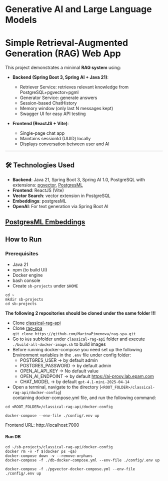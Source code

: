 # Generative AI and Large Language Models

# Simple Retrieval-Augmented Generation (RAG) Web App

This project demonstrates a minimal **RAG system** using:

- **Backend (Spring Boot 3, Spring AI + Java 21)**:
    - Retriever Service: retrieves relevant knowledge from PostgreSQL+pgvector+pgml
    - Generator Service:  generate answers
    - Session-based ChatHistory
    - Memory window (only last N messages kept)
    - Swagger UI for easy API testing

- **Frontend (ReactJS + Vite)**:
    - Single-page chat app
    - Maintains sessionId (UUID) locally
    - Displays conversation between user and AI

---

## 🛠 Technologies Used
- **Backend**: Java 21, Spring Boot 3, Spring AI 1.0, PostgreSQL with extensions: [pgvector](https://github.com/pgvector/pgvector), [PostgresML](https://github.com/postgresml/postgresml/blob/master/README.md)
- **Frontend**: ReactJS (Vite)
- **Vector Search**: vector extension in PostgreSQL
- **Embeddings**: postgresML 
- **OpenAI**: For text generation via Spring Boot AI

[PostgresML Embeddings](https://docs.spring.io/spring-ai/reference/api/embeddings/postgresml-embeddings.html)
---

## How to Run
### Prerequisites
- Java 21
- npm (to build UI) 
- Docker engine
- bash console
- Create `sb-projects` under `$HOME` <br/> 
```shell
cd ~
mkdir sb-projects
cd sb-projects
``` 

**The following 2 repositories should be cloned under the same folder !!!** <br/>
- Clone [classical-rag-api](https://github.com/MarinaPimenova/classical-rag-api)
- Clone [rag-spa](https://github.com/MarinaPimenova/rag-spa) <br/> `git clone https://github.com/MarinaPimenova/rag-spa.git`
- Go to `k8s` subfolder under `classical-rag-api` folder and execute `./build-all-docker-image.sh` to build images
- Before running docker-compose you need set up the following Environment variables in the `.env` file under config folder:
  - POSTGRES_USER -> by default admin
  - POSTGRES_PASSWORD -> by default admin
  - OPEN_AI_API_KEY -> No default value
  - OPEN_AI_ENDPOINT -> by default https://ai-proxy.lab.epam.com
  - CHAT_MODEL -> by default `gpt-4.1-mini-2025-04-14` 
- Open a terminal, navigate to the directory (`<ROOT_FOLDER>/classical-rag-api/docker-config`) <br/>containing docker-compose.yml file, and run the following command:

```shell
cd <ROOT_FOLDER>/classical-rag-api/docker-config

docker-compose --env-file ./config/.env up
```

Frontend URL: http://localhost:7000

#### Run DB 
```shell
cd ~/sb-projects/classical-rag-api/docker-config
docker rm -v -f $(docker ps -qa)
docker-compose down -v --remove-orphans
docker-compose -f ./db-docker-compose.yml --env-file ./config/.env up

docker-compose -f ./pgvector-docker-compose.yml --env-file ./config/.env up
```